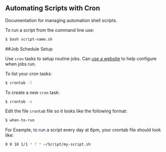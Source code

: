 ## Automating Scripts with Cron

Documentation for managing automation shell scripts.

To run a script from the command line use:

```bash
$ bash script-name.sh
```

##Job Schedule Setup

Use `cron` tasks to setup routine jobs.  Can [use a website](http://www.cronmaker.com/) to help configure when jobs run.

To list your cron tasks:
```bash
$ crontab -l
```

To create a new `cron` task:
```bash
$ crontab -e
```

Edit the file `crontab` file so it looks like the following format:
```bash
$ when-to-run
```

For Example, to run a script every day at 6pm, your crontab file should look like:
```bash
0 0 18 1/1 * ? * ~/Script/my-script.sh
```



